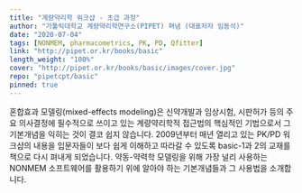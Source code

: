 ```yaml
---
title: "계량약리학 워크샵 - 초급 과정"
author: "가톨릭대학교 계량약리학연구소(PIPET) 펴냄 (대표저자 임동석)"
date: "2020-07-04"
tags: [NONMEM, pharmacometrics, PK, PD, Qfitter]
link: "http://pipet.or.kr/books/basic"
length_weight: "100%"
cover: "http://pipet.or.kr/books/basic/images/cover.jpg"
repo: "pipetcpt/basic"
pinned: true
---
```


혼합효과 모델링(mixed-effects modeling)은 신약개발과 임상시험, 시판허가 등의 주요 의사결정에 필수적으로 쓰이고 있는 계량약리학적 접근법의 핵심적인 기법으로서 그 기본개념을 익히는 것이 결코 쉽지 않습니다. 2009년부터 매년 열리고 있는 PK/PD 워크샵의 내용을 입문자들이 보다 쉽게 이해하고 따라갈 수 있도록 basic-1과 2의 교재를 책으로 다시 펴내게 되었습니다. 약동-약력학 모델링을 위해 가장 널리 사용하는 NONMEM 소프트웨어를 활용하기 위에 알아야 하는 기본개념들과 그 사용법을 소개합니다.

